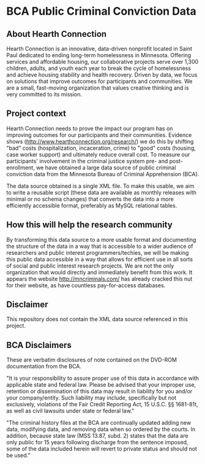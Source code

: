 # BCA Public Criminal Conviction Data

## About Hearth Connection

Hearth Connection is an innovative, data-driven nonprofit located in Saint Paul dedicated to ending long-term homelessness in Minnesota. Offering services and affordable housing, our collaborative projects serve over 1,300 children, adults, and youth each year to break the cycle of homelessness and achieve housing stability and health recovery. Driven by data, we focus on solutions that improve outcomes for participants and communities. We are a small, fast-moving organization that values creative thinking and is very committed to its mission.

## Project context

Hearth Connection needs to prove the impact our program has on improving outcomes for our participants and their communities. Evidence shows (http://www.hearthconnection.org/research/) we do this by shifting "bad" costs (hospitalization, incaceration, crime) to "good" costs (housing, case worker support) and ultimately reduce overall cost. To measure our participants' involvement in the criminal justice system pre- and post-enrollment, we have obtained a large data source of public criminal conviction data from the Minnesota Bureau of Criminal Apprehension (BCA).

The data source obtained is a single XML file. To make this usable, we aim to write a reusable script (these data are available as monthly releases with minimal or no schema changes) that converts the data into a more efficiently accessible format, preferably as MySQL relational tables.

## How this will help the research community

By transforming this data source to a more usable format and documenting the structure of the data in a way that is accessible to a wider audience of researchers and public interest programmers/techies, we will be making this public data accessible in a way that allows for efficient use in all sorts of social and public interest research projects. We are not the only organization that would directly and immediately benefit from this work. It appears the website http://mncriminals.com/ has already cracked this nut for their website, as have countless pay-for-access databases.

## Disclaimer

This repository does not contain the XML data source referenced in this project.

## BCA Disclaimers

These are verbatim disclosures of note contained on the DVD-ROM documentation from the BCA.

"It is your responsibility to assure proper use of this data in accordance with applicable state and federal law.  Please be advised that your improper use, retention or dissemination of this data may result in liability for you and/or your company/entity.  Such liability may include, specifically but not exclusively, violations of the Fair Credit Reporting Act, 15 U.S.C. §§ 1681-81t, as well as civil lawsuits under state or federal law."

"The criminal history files at the BCA are continually updated adding new data, modifying data, and removing data when so ordered by the courts.  In addition, because state law (MSS 13.87, subd. 2) states that the data are only public for 15 years following discharge from the sentence imposed, some of the data included herein will revert to private status and should not be used."